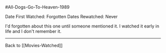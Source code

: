 #All-Dogs-Go-To-Heaven-1989

Date First Watched:  Forgotten
Dates Rewatched:  Never

I'd forgotten about this one until someone mentioned it.  I watched it early in life and I don't remember it.

---
Back to [[Movies-Watched]]